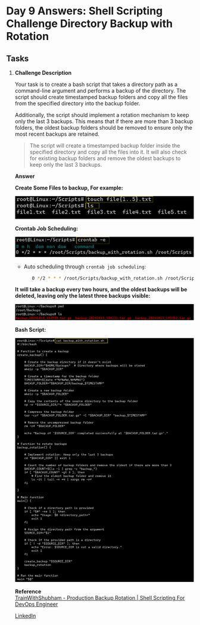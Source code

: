# Day 9 Answers: Shell Scripting Challenge Directory Backup with Rotation

## Tasks

1. **Challenge Description**

      Your task is to create a bash script that takes a directory path as a command-line argument and performs a backup of the directory. The script should create timestamped backup folders and copy all the files from the specified directory into the backup folder.

      Additionally, the script should implement a rotation mechanism to keep only the last 3 backups. This means that if there are more than 3 backup folders, the oldest backup folders should be removed to ensure only the most recent backups are retained.

      > The script will create a timestamped backup folder inside the specified directory and copy all the files into it. It will also check for existing backup folders and remove the oldest backups to keep only the last 3 backups.

   **Answer**

   **Create Some Files to backup, For example:**

   ![image](https://github.com/sdadu2206/90DaysOfDevOps/blob/master/2024/day09/image/bash1.png?raw=true)

   **Crontab Job Scheduling:**  
   
   ![image](https://github.com/sdadu2206/90DaysOfDevOps/blob/master/2024/day09/image/task1-2.png?raw=true)  
      - Auto scheduling through `crontab job scheduling`:
        ```bash
           0 */2 * * * /root/Scripts/backup_with_rotation.sh /root/Scripts

   **It will take a backup every two hours, and the oldest backups will be deleted, leaving only the latest three backups visible:**  
   
   ![image](https://github.com/sdadu2206/90DaysOfDevOps/blob/master/2024/day09/image/task2.png?raw=true)  

   **Bash Script:**
   
   ![image](https://github.com/sdadu2206/90DaysOfDevOps/blob/master/2024/day09/image/task3.png?raw=true)

   **Reference**  
   [TrainWithShubham - Production Backup Rotation | Shell Scripting For DevOps Engineer](https://youtu.be/PZYJ33bMXAw?si=Zb50P67x_F32ikeO)   

   [LinkedIn](https://www.linkedin.com/in/sdadu2206/)
